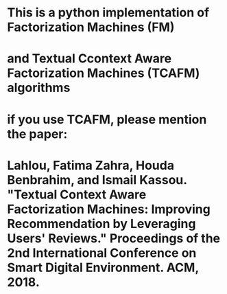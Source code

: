 # This is a python implementation of Factorization Machines (FM) 
# and Textual Ccontext Aware Factorization Machines (TCAFM) algorithms

# if you use TCAFM, please mention the paper:
# Lahlou, Fatima Zahra, Houda Benbrahim, and Ismail Kassou. "Textual Context Aware Factorization Machines: Improving Recommendation by Leveraging Users' Reviews." Proceedings of the 2nd International Conference on Smart Digital Environment. ACM, 2018.
